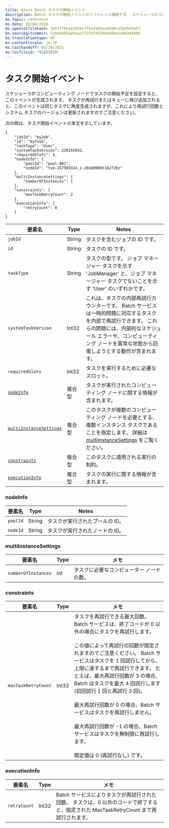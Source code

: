 ```yaml
---
title: Azure Batch タスクの開始イベント
description: Batch タスクの開始イベントのリファレンス情報です。 スケジューラがコンピューティング ノードでタスクの開始予定を設定すると、このイベントが生成されます。
ms.topic: reference
ms.date: 10/08/2020
ms.openlocfilehash: 3a57ffbb1e1659cff54d101aa4b90ca1bd5d3a57
ms.sourcegitcommit: f28ebb95ae9aaaff3f87d8388a09b41e0b3445b5
ms.translationtype: HT
ms.contentlocale: ja-JP
ms.lasthandoff: 03/29/2021
ms.locfileid: "91851018"
---
```

# <a name="task-start-event"></a>タスク開始イベント

 スケジューラがコンピューティング ノードでタスクの開始予定を設定すると、このイベントが生成されます。 タスクが再試行またはキューに再び追加されると、このイベントは同じタスクに再度生成されますが、これにより再試行回数とシステム タスクのバージョンは更新されますのでご注意ください。


 次の例は、タスク開始イベントの本文を示しています。

```
{
    "jobId": "myJob",
    "id": "myTask",
    "taskType": "User",
    "systemTaskVersion": 220192842,
    "requiredSlots": 1,
    "nodeInfo": {
        "poolId": "pool-001",
        "nodeId": "tvm-257509324_1-20160908t162728z"
    },
    "multiInstanceSettings": {
        "numberOfInstances": 1
    },
    "constraints": {
        "maxTaskRetryCount": 2
    },
    "executionInfo": {
        "retryCount": 0
    }
}
```

|要素名|Type|Notes|
|------------------|----------|-----------|
|`jobId`|String|タスクを含むジョブの ID です。|
|`id`|String|タスクの ID です。|
|`taskType`|String|タスクの型です。 ジョブ マネージャー タスクを示す 'JobManager' と、ジョブ マネージャー タスクでないことを示す 'User' のいずれかです。|
|`systemTaskVersion`|Int32|これは、タスクの内部再試行カウンターです。 Batch サービスは一時的問題に対応するタスクを内部で再試行できます。 これらの問題には、内部的なスケジュール エラーや、コンピューティング ノードを異常な状態から回復しようとする動作が含まれます。|
|`requiredSlots`|Int32|タスクを実行するために必要なスロット。|
|[`nodeInfo`](#nodeInfo)|複合型|タスクが実行されたコンピューティング ノードに関する情報が含まれます。|
|[`multiInstanceSettings`](#multiInstanceSettings)|複合型|このタスクが複数のコンピューティング ノードを必要とする、複数インスタンス タスクであることを指定します。  詳細は [multiInstanceSettings](/rest/api/batchservice/get-information-about-a-task) をご覧ください。|
|[`constraints`](#constraints)|複合型|このタスクに適用される実行の制約。|
|[`executionInfo`](#executionInfo)|複合型|タスクの実行に関する情報が含まれます。|

###  <a name="nodeinfo"></a><a name="nodeInfo"></a> nodeInfo

|要素名|Type|Notes|
|------------------|----------|-----------|
|`poolId`|String|タスクが実行されたプールの ID。|
|`nodeId`|String|タスクが実行されたノードの ID。|

###  <a name="multiinstancesettings"></a><a name="multiInstanceSettings"></a> multiInstanceSettings

|要素名|Type|メモ|
|------------------|----------|-----------|
|`numberOfInstances`|int|タスクに必要なコンピューター ノードの数。|

###  <a name="constraints"></a><a name="constraints"></a> constraints

|要素名|Type|メモ|
|------------------|----------|-----------|
|`maxTaskRetryCount`|Int32|タスクを再試行できる最大回数。 Batch サービスは、終了コードが 0 以外の場合にタスクを再試行します。<br /><br /> この値によって再試行の回数が限定されますのでご注意ください。 Batch サービスはタスクを 1 回試行してから、上限に達するまで再試行できます。 たとえば、最大再試行回数が 3 の場合、Batch はタスクを最大 4 回試行します (初回試行 1 回と再試行 3 回)。<br /><br /> 最大再試行回数が 0 の場合、Batch サービスはタスクを再試行しません。<br /><br /> 最大再試行回数が -1 の場合、Batch サービスはタスクを無制限に再試行します。<br /><br /> 既定値は 0 (再試行なし) です。|

###  <a name="executioninfo"></a><a name="executionInfo"></a> executionInfo

|要素名|Type|メモ|
|------------------|----------|-----------|
|`retryCount`|Int32|Batch サービスによりタスクが再試行された回数。 タスクは、0 以外のコードで終了すると、指定された MaxTaskRetryCount まで再試行されます。|
